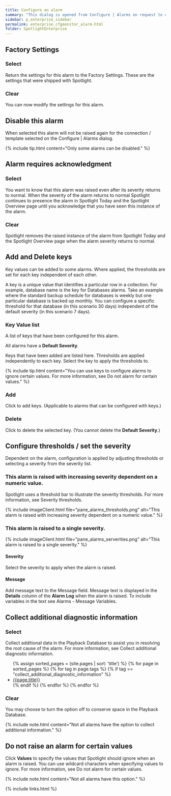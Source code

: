 ```yaml
---
title: Configure an alarm
summary: "This dialog is opened from Configure | Alarms on request to configure an alarm."
sidebar: p_enterprise_sidebar
permalink: enterprise_cfgmonitor_alarm.html
folder: SpotlightEnterprise
---
```



## Factory Settings

### Select

Return the settings for this alarm to the Factory Settings. These are the settings that were shipped with Spotlight.

### Clear

You can now modify the settings for this alarm.

## Disable this alarm

When selected this alarm will not be raised again for the connection / template selected on the Configure \| Alarms dialog.

{% include tip.html content="Only some alarms can be disabled." %}

## Alarm requires acknowledgment

### Select

You want to know that this alarm was raised even after its severity returns to normal. When the severity of the alarm returns to normal Spotlight continues to presence the alarm in Spotlight Today and the Spotlight Overview page until you acknowledge that you have seen this instance of the alarm.

### Clear

Spotlight removes the raised instance of the alarm from Spotlight Today and the Spotlight Overview page when the alarm severity returns to normal.

## Add and Delete keys

Key values can be added to some alarms. Where applied, the thresholds are set for each key independent of each other.

A key is a unique value that identifies a particular row in a collection. For example, database name is the key for Databases alarms. Take an example where the standard backup schedule for databases is weekly but one particular database is backed up monthly. You can configure a specific threshold for that database (in this scenario 30 days) independent of the default severity (in this scenario 7 days).

### Key Value list

A list of keys that have been configured for this alarm.

All alarms have a **Default Severity**.

Keys that have been added are listed here. Thresholds are applied independently to each key. Select the key to apply the thresholds to.

{% include tip.html content="You can use keys to configure alarms to ignore certain values. For more information, see Do not alarm for certain values." %}

### Add

Click to add keys. (Applicable to alarms that can be configured with keys.)

### Delete

Click to delete the selected key. (You cannot delete the **Default Severity**.)


## Configure thresholds / set the severity

Dependent on the alarm, configuration is applied by adjusting thresholds or selecting a severity from the severity list.

### This alarm is raised with increasing severity dependent on a numeric value.

Spotlight uses a threshold bar to illustrate the severity thresholds. For more information, see Severity thresholds.

{% include imageClient.html file="pane_alarms_thresholds.png" alt="This alarm is raised with increasing severity dependent on a numeric value." %}


### This alarm is raised to a single severity.

{% include imageClient.html file="pane_alarms_serverities.png" alt="This alarm is raised to a single severity." %}


#### Severity

 Select the severity to apply when the alarm is raised.

#### Message

Add message text to the Message field. Message text is displayed in the **Details** column of the **Alarm Log** when the alarm is raised. To include variables in the text see Alarms - Message Variables.

## Collect additional diagnostic information

### Select

Collect additional data in the Playback Database to assist you in resolving the root cause of the alarm. For more information, see Collect additional diagnostic information.

<ul>
{% assign sorted_pages = (site.pages | sort: 'title') %}
{% for page in sorted_pages %}
{% for tag in page.tags %}
{% if tag == "collect_additional_diagnostic_information" %}
<li><a href="{{ page.url | prepend: site.baseurl}}">{{page.title}}</a></li>
{% endif %}
{% endfor %}
{% endfor %}
</ul>


### Clear

You may choose to turn the option off to conserve space in the Playback Database.

{% include note.html content="Not all alarms have the option to collect additional information." %}

## Do not raise an alarm for certain values

Click **Values** to specify the values that Spotlight should ignore when an alarm is raised. You can use wildcard characters when specifying values to ignore. For more information, see Do not alarm for certain values.

{% include note.html content="Not all alarms have this option." %}



{% include links.html %}
